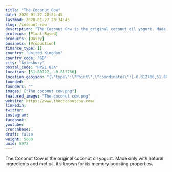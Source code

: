 ```yaml
---
title: "The Coconut Cow"
date: 2020-01-27 20:34:45
lastmod: 2020-01-27 20:34:45
slug: /coconut-cow
description: "The Coconut Cow is the original coconut oil yogurt. Made only with natural ingredients and mct oil, it’s known for its memory boosting properties."
proteins: [Plant-Based]
products: [Dairy]
business: [Production]
finance_type: []
country: "United Kingdom"
country_code: "GB"
city: "Aylesbury"
postal_code: "HP21 8JA"
location: [51.80722, -0.812766]
location_geojson: "{\"type\":\"Point\",\"coordinates\":[-0.812766,51.80722]}"
founded: 
founders: ""
images: ["The coconut cow.png"]
featured_image: "The coconut cow.png"
website: https://www.thecoconutcow.com/
linkedin: 
twitter: 
instagram: 
facebook: 
youtube: 
crunchbase: 
draft: false
weight: 5000
uuid: 5973
---
```

The Coconut Cow is the original coconut oil yogurt. Made only with natural ingredients and mct oil, it’s known for its memory boosting properties.
